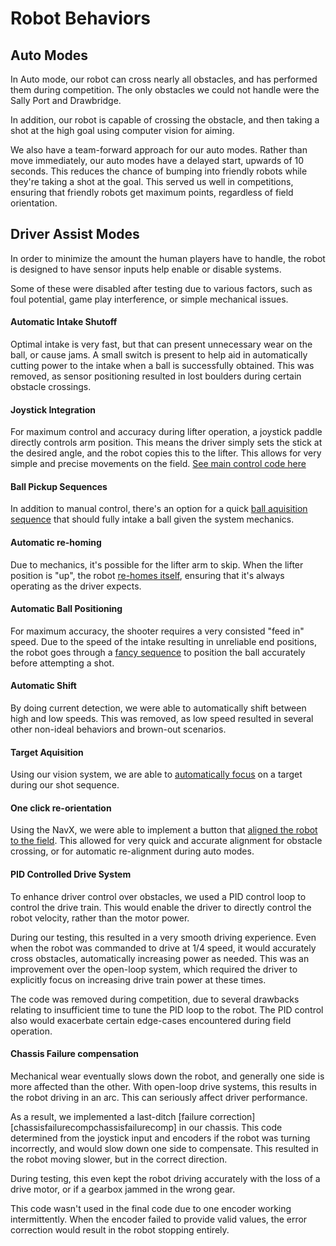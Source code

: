 # Robot Behaviors

## Auto Modes
In Auto mode, our robot can cross nearly all obstacles, and has performed them during competition. The only obstacles we could not handle were the Sally Port and Drawbridge. 

In addition, our robot is capable of crossing the obstacle, and then taking a shot at the high goal using computer vision for aiming. 

We also have a team-forward approach for our auto modes. Rather than move immediately, our auto modes have a delayed start, upwards of 10 seconds. This reduces the chance of bumping into friendly robots while they're taking a shot at the goal. This served us well in competitions, ensuring that friendly robots get maximum points, regardless of field orientation.

## Driver Assist Modes
In order to minimize the amount the human players have to handle, the robot is designed to have sensor inputs help enable or disable systems.

Some of these were disabled after testing due to various factors, such as foul potential, game play interference, or simple mechanical issues. 

#### Automatic Intake Shutoff
Optimal intake is very fast, but that can present unnecessary wear on the ball, or cause jams. A small switch is present to help aid in automatically cutting power to the intake when a ball is successfully obtained. This was removed, as sensor positioning resulted in lost boulders during certain obstacle crossings. 

#### Joystick Integration
For maximum control and accuracy during lifter operation, a joystick paddle directly controls arm position. This means the driver simply sets the stick at the desired angle, and the robot copies this to the lifter. This allows for very simple and precise movements on the field. 
 [See main control code here][lifterjoystick]

#### Ball Pickup Sequences
In addition to manual control, there's an option for a quick [ball aquisition sequence][grabball] that should fully intake a ball given the system mechanics. 

#### Automatic re-homing
Due to mechanics, it's possible for the lifter arm to skip. When the lifter position is "up", the robot [re-homes itself][lifterjoystick], ensuring that it's always operating as the driver expects.  [][lifterjoystick]

#### Automatic Ball Positioning
For maximum accuracy, the shooter requires a very consisted "feed in" speed. Due to the speed of the intake resulting in unreliable end positions, the robot goes through a [fancy sequence][shotseq] to position the ball accurately before attempting a shot. 

#### Automatic Shift
By doing current detection, we were able to automatically shift between high and low speeds. This was removed, as low speed resulted in several other non-ideal behaviors and brown-out scenarios. 

#### Target Aquisition
Using our vision system, we are able to [automatically focus][visionturn] on a target during our shot sequence. 

#### One click re-orientation
Using the NavX, we were able to implement a button that [aligned the robot to the field][setrotation]. This allowed for very quick and accurate alignment for obstacle crossing, or for automatic re-alignment during auto modes. 

#### PID Controlled Drive System
To enhance driver control over obstacles, we used a PID control loop to control the drive train. This would enable the driver to directly control the robot velocity, rather than the motor power. 

During our testing, this resulted in a very smooth driving experience. Even when the robot was commanded to drive at 1/4 speed, it would accurately cross obstacles, automatically increasing power as needed. This was an improvement over the open-loop system, which required the driver to explicitly focus on increasing drive train power at these times. 

The code was removed during competition, due to several drawbacks relating to insufficient time to tune the PID loop to the robot. The PID control also would exacerbate certain edge-cases encountered during field operation. 

#### Chassis Failure compensation
Mechanical wear eventually slows down the robot, and generally one side is more affected than the other. With open-loop drive systems, this results in the robot driving in an arc. This can seriously affect driver performance. 

As a result, we implemented a last-ditch [failure correction][chassisfailurecompchassisfailurecomp] in our chassis. This code determined from the joystick input and encoders if the robot was turning incorrectly, and would slow down one side to compensate. This resulted in the robot moving slower, but in the correct direction. 

During testing, this even kept the robot driving accurately with the loss of a drive motor, or if a gearbox jammed in the wrong gear.

This code wasn't used in the final code due to one encoder working intermittently. When the encoder failed to provide valid values, the error correction would result in the robot stopping entirely.

[shotseq]: ../Stronghold2016/src/org/usfirst/frc2811/Stronghold2016/commands/ShooterSequenceForAlignmentLine.java
[visionturn]: ../Stronghold2016/src/org/usfirst/frc2811/Stronghold2016/commands/VisionTurnToTarget.java
[grabball]: ../Stronghold2016/src/org/usfirst/frc2811/Stronghold2016/commands/IntakeBall.java
[lifterjoystick]:../Stronghold2016/src/org/usfirst/frc2811/Stronghold2016/commands/IntakeJoystickControl.java
[chassisfailurecomp]: ../Stronghold2016/src/org/usfirst/frc2811/Stronghold2016/subsystems/AltChassis.java#L64
[setrotation]: ../Stronghold2016/src/org/usfirst/frc2811/Stronghold2016/subsystems/Chassis.java#L112]